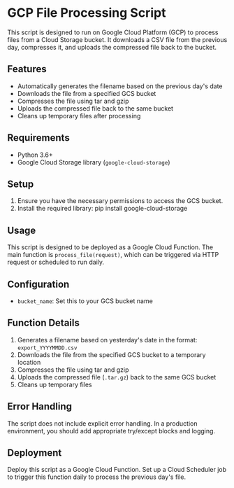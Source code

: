 ﻿# GCP File Processing Script

This script is designed to run on Google Cloud Platform (GCP) to process files from a Cloud Storage bucket. It downloads a CSV file from the previous day, compresses it, and uploads the compressed file back to the bucket.

## Features

- Automatically generates the filename based on the previous day's date
- Downloads the file from a specified GCS bucket
- Compresses the file using tar and gzip
- Uploads the compressed file back to the same bucket
- Cleans up temporary files after processing

## Requirements

- Python 3.6+
- Google Cloud Storage library (`google-cloud-storage`)

## Setup

1. Ensure you have the necessary permissions to access the GCS bucket.
2. Install the required library: pip install google-cloud-storage


## Usage

This script is designed to be deployed as a Google Cloud Function. The main function is `process_file(request)`, which can be triggered via HTTP request or scheduled to run daily.

## Configuration

- `bucket_name`: Set this to your GCS bucket name 

## Function Details

1. Generates a filename based on yesterday's date in the format: `export_YYYYMMDD.csv`
2. Downloads the file from the specified GCS bucket to a temporary location
3. Compresses the file using tar and gzip
4. Uploads the compressed file (`.tar.gz`) back to the same GCS bucket
5. Cleans up temporary files

## Error Handling

The script does not include explicit error handling. In a production environment, you should add appropriate try/except blocks and logging.

## Deployment

Deploy this script as a Google Cloud Function. Set up a Cloud Scheduler job to trigger this function daily to process the previous day's file.

